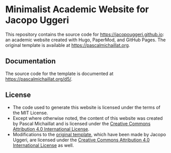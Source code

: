 # Minimalist Academic Website for Jacopo Uggeri

This repository contains the source code for https://jacopouggeri.github.io: an academic website created with Hugo, PaperMod, and GitHub Pages. The original template is available at https://pascalmichaillat.org.

## Documentation

The source code for the template is documented at https://pascalmichaillat.org/d5/.

## License

+ The code used to generate this website is licensed under the terms of the MIT License.
+ Except where otherwise noted, the content of this website was created by Pascal Michaillat and is licensed under the [Creative Commons Attribution 4.0 International License](http://creativecommons.org/licenses/by/4.0/).
+ Modifications to the [original template](https://github.com/pmichaillat/pmichaillat.github.io), which have been made by Jacopo Uggeri, are licensed under the [Creative Commons Attribution 4.0 International License](http://creativecommons.org/licenses/by/4.0/) as well.
